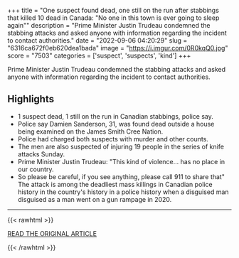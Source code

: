+++
title = "One suspect found dead, one still on the run after stabbings that killed 10 dead in Canada: \"No one in this town is ever going to sleep again\""
description = "Prime Minister Justin Trudeau condemned the stabbing attacks and asked anyone with information regarding the incident to contact authorities."
date = "2022-09-06 04:20:29"
slug = "6316ca672f0eb620dea1bada"
image = "https://i.imgur.com/0R0kqQ0.jpg"
score = "7503"
categories = ['suspect', 'suspects', 'kind']
+++

Prime Minister Justin Trudeau condemned the stabbing attacks and asked anyone with information regarding the incident to contact authorities.

## Highlights

- 1 suspect dead, 1 still on the run in Canadian stabbings, police say.
- Police say Damien Sanderson, 31, was found dead outside a house being examined on the James Smith Cree Nation.
- Police had charged both suspects with murder and other counts.
- The men are also suspected of injuring 19 people in the series of knife attacks Sunday.
- Prime Minister Justin Trudeau: "This kind of violence... has no place in our country.
- So please be careful, if you see anything, please call 911 to share that" The attack is among the deadliest mass killings in Canadian police history in the country's history in a police history when a disguised man disguised as a man went on a gun rampage in 2020.

---

{{< rawhtml >}}
  <p class="article-category">
    <a target="_blank" href="https://www.cbsnews.com/news/canada-stabbing-deaths-saskatchewan-manhunt-damien-sanderson-myles-sanderson/">READ THE ORIGINAL ARTICLE</a>
  </p>
{{< /rawhtml >}}
